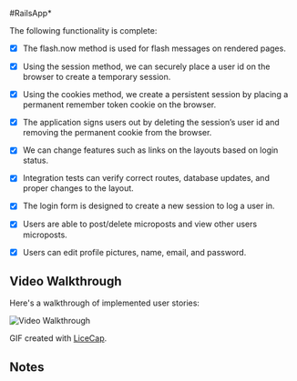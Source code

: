 #RailsApp*



The following functionality is complete:


- [x] The flash.now method is used for flash messages on rendered pages. 
- [x] Using the session method, we can securely place a user id on the browser to create a temporary session.
- [x] Using the cookies method, we create a persistent session by placing a permanent remember token cookie on the browser.
- [x] The application signs users out by deleting the session’s user id and removing the permanent cookie from the browser.
- [x] We can change features such as links on the layouts based on login status.
- [x] Integration tests can verify correct routes, database updates, and proper changes to the layout.
- [x] The login form is designed to create a new session to log a user in.
- [x] Users are able to post/delete microposts and view other users microposts.
- [x] Users can edit profile pictures, name, email, and password.



## Video Walkthrough 

Here's a walkthrough of implemented user stories:

<img src='http://i.imgur.com/xrgP0hg.gif' title='Video Walkthrough' width='' alt='Video Walkthrough' />

GIF created with [LiceCap](http://www.cockos.com/licecap/).

## Notes
